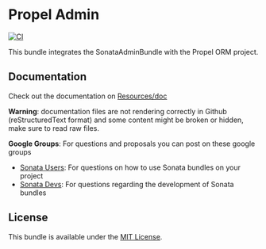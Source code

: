 Propel Admin
============

[![CI](https://github.com/DocPlanner/SonataPropelAdminBundle/actions/workflows/tests.yml/badge.svg)](https://github.com/DocPlanner/SonataPropelAdminBundle/actions/workflows/tests.yml)

This bundle integrates the SonataAdminBundle with the Propel ORM project.

Documentation
------------

Check out the documentation on [Resources/doc](https://github.com/sonata-project/SonataPropelAdminBundle/tree/master/Resources/doc)

**Warning**: documentation files are not rendering correctly in Github (reStructuredText format)
and some content might be broken or hidden, make sure to read raw files.

**Google Groups**: For questions and proposals you can post on these google groups

* [Sonata Users](https://groups.google.com/group/sonata-users): For questions on how to use Sonata bundles on your project
* [Sonata Devs](https://groups.google.com/group/sonata-devs): For questions regarding the development of Sonata bundles

License
-------

This bundle is available under the [MIT License](Resources/meta/LICENSE).
